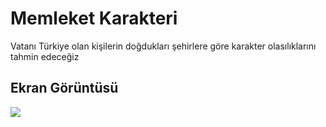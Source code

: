 <h1> Memleket Karakteri </h1>
Vatanı Türkiye olan kişilerin doğdukları şehirlere göre karakter olasılıklarını tahmin edeceğiz

<h2> Ekran Görüntüsü</h2>

![](türkiye.gif)
